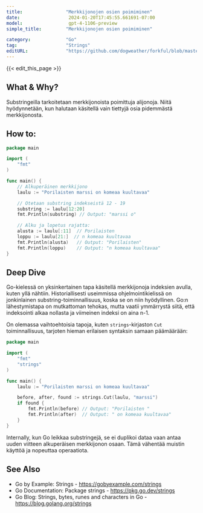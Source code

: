 ```yaml
---
title:                "Merkkijonojen osien poimiminen"
date:                  2024-01-20T17:45:55.661691-07:00
model:                 gpt-4-1106-preview
simple_title:         "Merkkijonojen osien poimiminen"

category:             "Go"
tag:                  "Strings"
editURL:              "https://github.com/dogweather/forkful/blob/master/content/fi/go/extracting-substrings.md"
---
```


{{< edit_this_page >}}

## What & Why?
Substringeilla tarkoitetaan merkkijonoista poimittuja alijonoja. Niitä hyödynnetään, kun halutaan käsitellä vain tiettyjä osia pidemmästä merkkijonosta.

## How to:
```Go
package main

import (
	"fmt"
)

func main() {
	// Alkuperäinen merkkijono
	laulu := "Porilaisten marssi on komeaa kuultavaa"

	// Otetaan substring indekseistä 12 - 19
	substring := laulu[12:20]
	fmt.Println(substring) // Output: "marssi o"

	// Alku ja lopetus rajatta:
	alusta := laulu[:11]  // Porilaisten
	loppu := laulu[21:]  // n komeaa kuultavaa
	fmt.Println(alusta)   // Output: "Porilaisten"
	fmt.Println(loppu)    // Output: "n komeaa kuultavaa"
}
```

## Deep Dive
Go-kielessä on yksinkertainen tapa käsitellä merkkijonoja indeksien avulla, kuten yllä nähtiin. Historiallisesti useimmissa ohjelmointikielissä on jonkinlainen substring-toiminnallisuus, koska se on niin hyödyllinen. Go:n lähestymistapa on mutkattoman tehokas, mutta vaatii ymmärrystä siitä, että indeksointi alkaa nollasta ja viimeinen indeksi on aina n-1.

On olemassa vaihtoehtoisia tapoja, kuten `strings`-kirjaston `Cut` toiminnallisuus, tarjoten hieman erilaisen syntaksin samaan päämäärään:

```Go
package main

import (
	"fmt"
	"strings"
)

func main() {
	laulu := "Porilaisten marssi on komeaa kuultavaa"

	before, after, found := strings.Cut(laulu, "marssi")
	if found {
		fmt.Println(before) // Output: "Porilaisten "
		fmt.Println(after)  // Output: " on komeaa kuultavaa"
	}
}
```

Internally, kun Go leikkaa substringejä, se ei duplikoi dataa vaan antaa uuden viitteen alkuperäisen merkkijonon osaan. Tämä vähentää muistin käyttöä ja nopeuttaa operaatiota.

## See Also
- Go by Example: Strings - https://gobyexample.com/strings
- Go Documentation: Package strings - https://pkg.go.dev/strings
- Go Blog: Strings, bytes, runes and characters in Go - https://blog.golang.org/strings
